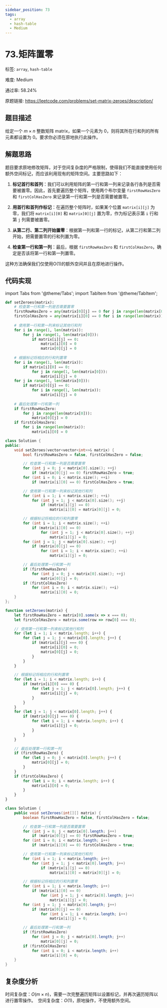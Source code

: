 ```yaml
---
sidebar_position: 73
tags:
  - array
  - hash-table
  - Medium
---
```


# 73.矩阵置零

标签: `array`, `hash-table`

难度: Medium

通过率: 58.24%

原题链接: https://leetcode.com/problems/set-matrix-zeroes/description/

## 题目描述
给定一个 $m \times n$ 整数矩阵 matrix，如果一个元素为 0，则将其所在行和列的所有元素都设置为 0。要求你必须在原地执行此操作。

## 解题思路
题目要求原地修改矩阵，对于空间复杂度的严格限制，使得我们不能直接使用任何额外空间标记，而应该利用现有的矩阵空间。主要思路如下：

1. **标记首行和首列**：我们可以利用矩阵的第一行和第一列来记录各行各列是否需要被置零。因此，首先要遍历整个矩阵，使用两个布尔变量 `firstRowHasZero` 和 `firstColHasZero` 来记录第一行和第一列是否需要被置零。

2. **用首行和首列作标记**：在遍历整个矩阵时，如果某个位置 `matrix[i][j]` 为零，我们将 `matrix[i][0]` 和 `matrix[0][j]` 置为零，作为标记表示第 `i` 行和第 `j` 列需要被置零。

3. **从第二行、第二列开始置零**：根据第一列和第一行的标记，从第二行和第二列开始，把需要置零的行和列置为零。

4. **检查第一行和第一列**：最后，根据 `firstRowHasZero` 和 `firstColHasZero`，确定是否该将第一行和第一列置零。

这种方法确保我们仅使用O(1)的额外空间并且在原地进行操作。

## 代码实现
import Tabs from '@theme/Tabs';
import TabItem from '@theme/TabItem';

<Tabs>
<TabItem value="python" label="Python">

```python
def setZeroes(matrix):
    # 检查第一行和第一列是否需要置零
    firstRowHasZero = any(matrix[0][j] == 0 for j in range(len(matrix[0])))
    firstColHasZero = any(matrix[i][0] == 0 for i in range(len(matrix)))
    
    # 使用第一行和第一列来标记其他行和列
    for i in range(1, len(matrix)):
        for j in range(1, len(matrix[0])):
            if matrix[i][j] == 0:
                matrix[i][0] = 0
                matrix[0][j] = 0
    
    # 根据标记将相应的行和列置零
    for i in range(1, len(matrix)):
        if matrix[i][0] == 0:
            for j in range(1, len(matrix[0])):
                matrix[i][j] = 0
    for j in range(1, len(matrix[0])):
        if matrix[0][j] == 0:
            for i in range(1, len(matrix)):
                matrix[i][j] = 0
    
    # 最后处理第一行和第一列
    if firstRowHasZero:
        for j in range(len(matrix[0])):
            matrix[0][j] = 0
    if firstColHasZero:
        for i in range(len(matrix)):
            matrix[i][0] = 0
```

</TabItem>
<TabItem value="cpp" label="C++">

```cpp
class Solution {
public:
    void setZeroes(vector<vector<int>>& matrix) {
        bool firstRowHasZero = false, firstColHasZero = false;

        // 检查第一行和第一列是否需要置零
        for (int j = 0; j < matrix[0].size(); ++j)
            if (matrix[0][j] == 0) firstRowHasZero = true;
        for (int i = 0; i < matrix.size(); ++i)
            if (matrix[i][0] == 0) firstColHasZero = true;

        // 使用第一行和第一列来标记其他行和列
        for (int i = 1; i < matrix.size(); ++i)
            for (int j = 1; j < matrix[0].size(); ++j)
                if (matrix[i][j] == 0)
                    matrix[i][0] = matrix[0][j] = 0;

        // 根据标记将相应的行和列置零
        for (int i = 1; i < matrix.size(); ++i)
            if (matrix[i][0] == 0)
                for (int j = 1; j < matrix[0].size(); ++j)
                    matrix[i][j] = 0;
        for (int j = 1; j < matrix[0].size(); ++j)
            if (matrix[0][j] == 0)
                for (int i = 1; i < matrix.size(); ++i)
                    matrix[i][j] = 0;

        // 最后处理第一行和第一列
        if (firstRowHasZero)
            for (int j = 0; j < matrix[0].size(); ++j)
                matrix[0][j] = 0;
        if (firstColHasZero)
            for (int i = 0; i < matrix.size(); ++i)
                matrix[i][0] = 0;
    }
};
```

</TabItem>
<TabItem value="javascript" label="JavaScript">

```javascript
function setZeroes(matrix) {
    let firstRowHasZero = matrix[0].some(x => x === 0);
    let firstColHasZero = matrix.some(row => row[0] === 0);

    // 使用第一行和第一列来标记其他行和列
    for (let i = 1; i < matrix.length; i++) {
        for (let j = 1; j < matrix[0].length; j++) {
            if (matrix[i][j] === 0) {
                matrix[i][0] = 0;
                matrix[0][j] = 0;
            }
        }
    }

    // 根据标记将相应的行和列置零
    for (let i = 1; i < matrix.length; i++) {
        if (matrix[i][0] === 0) {
            for (let j = 1; j < matrix[0].length; j++) {
                matrix[i][j] = 0;
            }
        }
    }
    for (let j = 1; j < matrix[0].length; j++) {
        if (matrix[0][j] === 0) {
            for (let i = 1; i < matrix.length; i++) {
                matrix[i][j] = 0;
            }
        }
    }

    // 最后处理第一行和第一列
    if (firstRowHasZero) {
        for (let j = 0; j < matrix[0].length; j++) {
            matrix[0][j] = 0;
        }
    }
    if (firstColHasZero) {
        for (let i = 0; i < matrix.length; i++) {
            matrix[i][0] = 0;
        }
    }
}
```

</TabItem>
<TabItem value="java" label="Java">

```java
class Solution {
    public void setZeroes(int[][] matrix) {
        boolean firstRowHasZero = false, firstColHasZero = false;

        // 检查第一行和第一列是否需要置零
        for (int j = 0; j < matrix[0].length; j++)
            if (matrix[0][j] == 0) firstRowHasZero = true;
        for (int i = 0; i < matrix.length; i++)
            if (matrix[i][0] == 0) firstColHasZero = true;

        // 使用第一行和第一列来标记其他行和列
        for (int i = 1; i < matrix.length; i++)
            for (int j = 1; j < matrix[0].length; j++)
                if (matrix[i][j] == 0)
                    matrix[i][0] = matrix[0][j] = 0;

        // 根据标记将相应的行和列置零
        for (int i = 1; i < matrix.length; i++)
            if (matrix[i][0] == 0)
                for (int j = 1; j < matrix[0].length; j++)
                    matrix[i][j] = 0;
        for (int j = 1; j < matrix[0].length; j++)
            if (matrix[0][j] == 0)
                for (int i = 1; i < matrix.length; i++)
                    matrix[i][j] = 0;

        // 最后处理第一行和第一列
        if (firstRowHasZero)
            for (int j = 0; j < matrix[0].length; j++)
                matrix[0][j] = 0;
        if (firstColHasZero)
            for (int i = 0; i < matrix.length; i++)
                matrix[i][0] = 0;
    }
}
```

</TabItem>
</Tabs>

## 复杂度分析
时间复杂度：$O(m \times n)$，需要一次完整遍历矩阵以设置标记，并再次遍历矩阵以进行置零操作。`
`空间复杂度：$O(1)$，原地操作，不使用额外空间。
